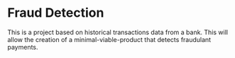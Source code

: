 # Fraud Detection

This is a project based on historical transactions data from a bank. This will allow the creation of a minimal-viable-product that detects fraudulant payments.


